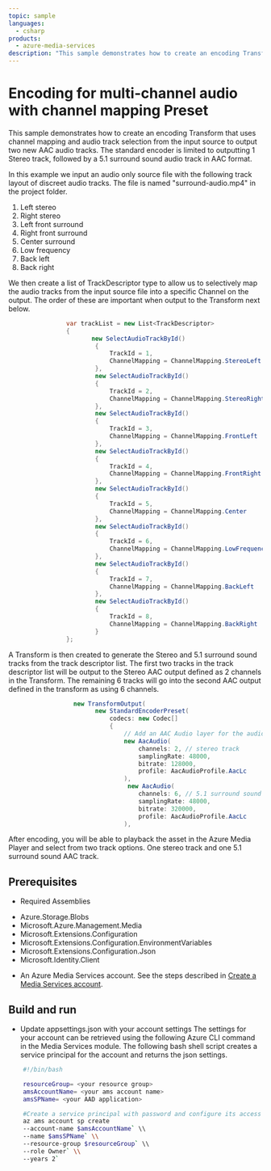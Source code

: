 ```yaml
---
topic: sample
languages:
  - csharp
products:
  - azure-media-services
description: "This sample demonstrates how to create an encoding Transform that uses a built-in preset for adaptive bitrate encoding."
---
```


# Encoding for multi-channel audio with channel mapping Preset

This sample demonstrates how to create an encoding Transform that uses channel mapping and audio track selection from the input source to output two new AAC audio tracks.
The standard encoder is limited to outputting 1 Stereo track, followed by a 5.1 surround sound audio track in AAC format.

In this example we input an audio only source file with the following track layout of discreet audio tracks. The file is named "surround-audio.mp4" in the project folder.

1) Left stereo
2) Right stereo
3) Left front surround
4) Right front surround
5) Center surround
6) Low frequency
7) Back left
8) Back right

We then create a list of TrackDescriptor type to allow us to selectively map the audio tracks from the input source file into a specific Channel on the output.  The order of these are important when output to the Transform next below.

```csharp
                var trackList = new List<TrackDescriptor>
                {
                       new SelectAudioTrackById()
                        {
                            TrackId = 1,
                            ChannelMapping = ChannelMapping.StereoLeft
                        },
                        new SelectAudioTrackById()
                        {
                            TrackId = 2,
                            ChannelMapping = ChannelMapping.StereoRight
                        },
                        new SelectAudioTrackById()
                        {
                            TrackId = 3,
                            ChannelMapping = ChannelMapping.FrontLeft
                        },
                        new SelectAudioTrackById()
                        {
                            TrackId = 4,
                            ChannelMapping = ChannelMapping.FrontRight
                        },
                        new SelectAudioTrackById()
                        {
                            TrackId = 5,
                            ChannelMapping = ChannelMapping.Center
                        },
                        new SelectAudioTrackById()
                        {
                            TrackId = 6,
                            ChannelMapping = ChannelMapping.LowFrequencyEffects
                        },
                        new SelectAudioTrackById()
                        {
                            TrackId = 7,
                            ChannelMapping = ChannelMapping.BackLeft
                        },
                        new SelectAudioTrackById()
                        {
                            TrackId = 8,
                            ChannelMapping = ChannelMapping.BackRight
                        }
                };
```

A Transform is then created to generate the Stereo and 5.1 surround sound tracks from the track descriptor list. The first two tracks in the track descriptor list will be output to the Stereo AAC output defined as 2 channels in the Transform. The remaining 6 tracks will go into the second AAC output defined in the transform as using 6 channels.

```csharp
                  new TransformOutput(
                        new StandardEncoderPreset(
                            codecs: new Codec[]
                            {
                                // Add an AAC Audio layer for the audio encoding of the Stereo tracks to be mapped to.
                                new AacAudio(
                                    channels: 2, // stereo track
                                    samplingRate: 48000,
                                    bitrate: 128000,
                                    profile: AacAudioProfile.AacLc
                                ),
                                 new AacAudio(
                                    channels: 6, // 5.1 surround sound track 
                                    samplingRate: 48000,
                                    bitrate: 320000,
                                    profile: AacAudioProfile.AacLc
                                ),
```

After encoding, you will be able to playback the asset in the Azure Media Player and select from two track options.  One stereo track and one 5.1 surround sound AAC track.
## Prerequisites

* Required Assemblies

- Azure.Storage.Blobs
- Microsoft.Azure.Management.Media
- Microsoft.Extensions.Configuration
- Microsoft.Extensions.Configuration.EnvironmentVariables
- Microsoft.Extensions.Configuration.Json
- Microsoft.Identity.Client

* An Azure Media Services account. See the steps described in [Create a Media Services account](https://docs.microsoft.com/azure/media-services/latest/create-account-cli-quickstart).

## Build and run

* Update appsettings.json with your account settings The settings for your account can be retrieved using the following Azure CLI command in the Media Services module. The following bash shell script creates a service principal for the account and returns the json settings.

```bash
    #!/bin/bash

    resourceGroup= <your resource group>
    amsAccountName= <your ams account name>
    amsSPName= <your AAD application>

    #Create a service principal with password and configure its access to an Azure Media Services account.
    az ams account sp create
    --account-name $amsAccountName` \\
    --name $amsSPName` \\
    --resource-group $resourceGroup` \\
    --role Owner` \\
    --years 2`
```
